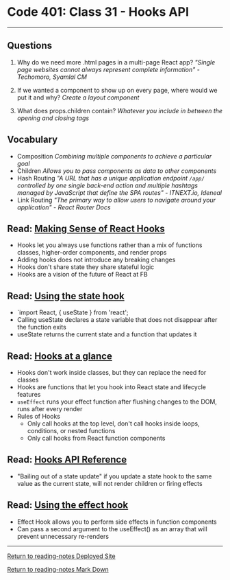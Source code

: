 # Code 401: Class 31 - Hooks API

***

## Questions

1. Why do we need more .html pages in a multi-page React app? *"Single page websites cannot always represent complete information" - Techomoro, Syamlal CM*

2. If we wanted a component to show up on every page, where would we put it and why? *Create a layout component*

3. What does props.children contain? *Whatever you include in between the opening and closing tags* 

## Vocabulary

- Composition *Combining multiple components to achieve a particular goal*
- Children *Allows you to pass components as data to other components*
- Hash Routing *"A URL that has a unique application endpoint `/app/` controlled by one single back-end action and multiple hashtags managed by JavaScript that define the SPA routes" - ITNEXT.io, Ideneal*
- Link Routing *"The primary way to allow users to navigate around your application" - React Router Docs*

## Read: [Making Sense of React Hooks](https://medium.com/@dan_abramov/making-sense-of-react-hooks-fdbde8803889)

- Hooks let you always use functions rather than a mix of functions classes, higher-order components, and render props
- Adding hooks does not introduce any breaking changes
- Hooks don't share state they share stateful logic
- Hooks are a vision of the future of React at FB

## Read: [Using the state hook](https://reactjs.org/docs/hooks-state.html)

- `import React, { useState } from 'react';
- Calling useState declares a state variable that does not disappear after the function exits
- useState returns the current state and  a function that updates it

## Read: [Hooks at a glance](https://reactjs.org/docs/hooks-overview.html)

- Hooks don't work inside classes, but they can replace the need for classes
- Hooks are functions that let you hook into  React state and lifecycle features
- `useEffect` runs your effect function after flushing changes to the DOM, runs after every render
- Rules of Hooks
  - Only call hooks at the top level, don't call hooks inside loops, conditions, or nested functions
  - Only call hooks from React function components

## Read: [Hooks API Reference](https://reactjs.org/docs/hooks-reference.html)

- "Bailing out of a state update" if you update a state hook  to the same value as the current state, will not render children or firing effects

## Read: [Using the effect hook](https://reactjs.org/docs/hooks-effect.html)

- Effect Hook allows you to perform side effects in function components
- Can pass a second argument to the useEffect() as an array that will prevent unnecessary re-renders

***

[Return to reading-notes Deployed Site](https://simon-panek.github.io/reading-notes/)

[Return to reading-notes Mark Down](https://github.com/simon-panek/reading-notes)
